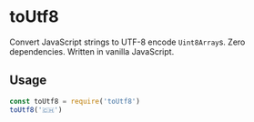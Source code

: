 # toUtf8

Convert JavaScript strings to UTF-8 encode `Uint8Array`s. Zero dependencies. Written in vanilla JavaScript.

## Usage

```js
const toUtf8 = require('toUtf8')
toUtf8('🇨🇭')
```
